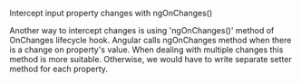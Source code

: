 Intercept input property changes with ngOnChanges()

Another way to intercept changes is using 'ngOnChanges()' method of OnChanges lifecycle hook.
Angular calls ngOnChanges method when there is a change on property's value.
When dealing with multiple changes this method is more suitable.
Otherwise, we would have to write separate setter method for each property.